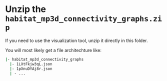 # Unzip the `habitat_mp3d_connectivity_graphs.zip`

If you need to use the visualization tool, unzip it directly in this folder. 

You will most likely get a file architechture like:

```bash
|- habitat_mp3d_connectivity_graphs
  |- 1LXtFkjw3qL.json
  |- 1pXnuDYAj8r.json
  | - ...
```
